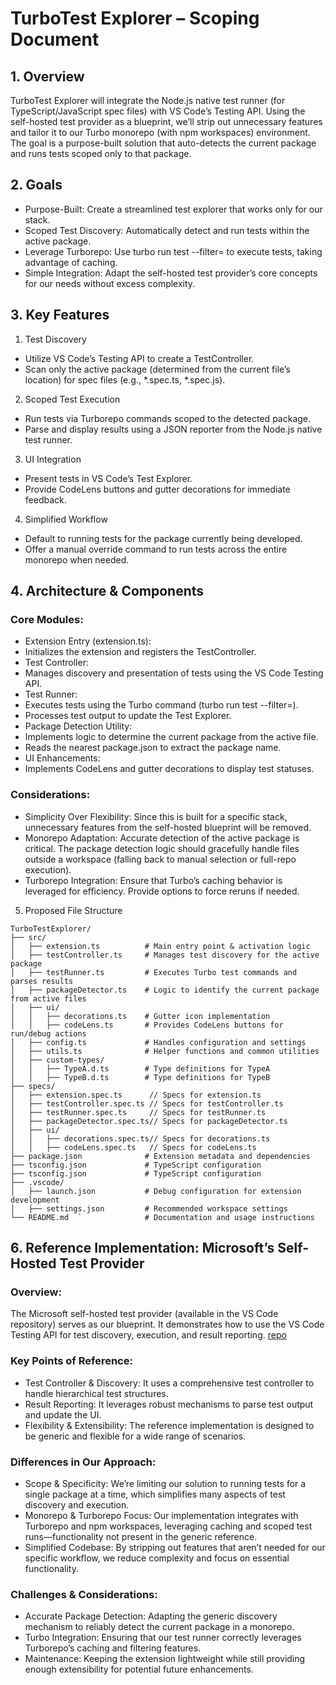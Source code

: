 # TurboTest Explorer – Scoping Document

## 1. Overview

TurboTest Explorer will integrate the Node.js native test runner (for TypeScript/JavaScript spec files) with VS Code’s Testing API. Using the self-hosted test provider as a blueprint, we’ll strip out unnecessary features and tailor it to our Turbo monorepo (with npm workspaces) environment. The goal is a purpose-built solution that auto-detects the current package and runs tests scoped only to that package.

## 2. Goals
- Purpose-Built: Create a streamlined test explorer that works only for our stack.
- Scoped Test Discovery: Automatically detect and run tests within the active package.
- Leverage Turborepo: Use turbo run test --filter=<package> to execute tests, taking advantage of caching.
- Simple Integration: Adapt the self-hosted test provider’s core concepts for our needs without excess complexity.

## 3. Key Features
1.	Test Discovery
  - Utilize VS Code’s Testing API to create a TestController.
  - Scan only the active package (determined from the current file’s location) for spec files (e.g., *.spec.ts, *.spec.js).
2.	Scoped Test Execution
  - Run tests via Turborepo commands scoped to the detected package.
  - Parse and display results using a JSON reporter from the Node.js native test runner.
3.	UI Integration
  - Present tests in VS Code’s Test Explorer.
  - Provide CodeLens buttons and gutter decorations for immediate feedback.
4.	Simplified Workflow
  - Default to running tests for the package currently being developed.
  - Offer a manual override command to run tests across the entire monorepo when needed.

## 4. Architecture & Components

### Core Modules:
- Extension Entry (extension.ts):
- Initializes the extension and registers the TestController.
- Test Controller:
- Manages discovery and presentation of tests using the VS Code Testing API.
- Test Runner:
- Executes tests using the Turbo command (turbo run test --filter=<package>).
- Processes test output to update the Test Explorer.
- Package Detection Utility:
- Implements logic to determine the current package from the active file.
- Reads the nearest package.json to extract the package name.
- UI Enhancements:
- Implements CodeLens and gutter decorations to display test statuses.

### Considerations:
- Simplicity Over Flexibility:
Since this is built for a specific stack, unnecessary features from the self-hosted blueprint will be removed.
- Monorepo Adaptation:
Accurate detection of the active package is critical. The package detection logic should gracefully handle files outside a workspace (falling back to manual selection or full-repo execution).
- Turborepo Integration:
Ensure that Turbo’s caching behavior is leveraged for efficiency. Provide options to force reruns if needed.

5. Proposed File Structure

```
TurboTestExplorer/
├── src/
│   ├── extension.ts          # Main entry point & activation logic
│   ├── testController.ts     # Manages test discovery for the active package
│   ├── testRunner.ts         # Executes Turbo test commands and parses results
│   ├── packageDetector.ts    # Logic to identify the current package from active files
│   ├── ui/
│   │   ├── decorations.ts    # Gutter icon implementation
│   │   ├── codeLens.ts       # Provides CodeLens buttons for run/debug actions
│   ├── config.ts             # Handles configuration and settings
│   ├── utils.ts              # Helper functions and common utilities
│   ├── custom-types/
│   │   ├── TypeA.d.ts        # Type definitions for TypeA
│   │   ├── TypeB.d.ts        # Type definitions for TypeB
├── specs/
│   ├── extension.spec.ts      // Specs for extension.ts
│   ├── testController.spec.ts // Specs for testController.ts
│   ├── testRunner.spec.ts     // Specs for testRunner.ts
│   ├── packageDetector.spec.ts// Specs for packageDetector.ts
│   ├── ui/
│   │   ├── decorations.spec.ts// Specs for decorations.ts
│   │   ├── codeLens.spec.ts   // Specs for codeLens.ts
├── package.json              # Extension metadata and dependencies
├── tsconfig.json             # TypeScript configuration
├── tsconfig.json             # TypeScript configuration
├── .vscode/
│   ├── launch.json           # Debug configuration for extension development
│   ├── settings.json         # Recommended workspace settings
└── README.md  `              # Documentation and usage instructions

```

## 6. Reference Implementation: Microsoft’s Self-Hosted Test Provider

### Overview:
The Microsoft self-hosted test provider (available in the VS Code repository) serves as our blueprint. It demonstrates how to use the VS Code Testing API for test discovery, execution, and result reporting. [repo](https://github.com/microsoft/vscode/tree/main/.vscode/extensions/vscode-selfhost-test-provider/src)

### Key Points of Reference:
- Test Controller & Discovery:
It uses a comprehensive test controller to handle hierarchical test structures.
- Result Reporting:
It leverages robust mechanisms to parse test output and update the UI.
- Flexibility & Extensibility:
The reference implementation is designed to be generic and flexible for a wide range of scenarios.

### Differences in Our Approach:
- Scope & Specificity:
We’re limiting our solution to running tests for a single package at a time, which simplifies many aspects of test discovery and execution.
- Monorepo & Turborepo Focus:
Our implementation integrates with Turborepo and npm workspaces, leveraging caching and scoped test runs—functionality not present in the generic reference.
- Simplified Codebase:
By stripping out features that aren’t needed for our specific workflow, we reduce complexity and focus on essential functionality.

### Challenges & Considerations:
- Accurate Package Detection:
Adapting the generic discovery mechanism to reliably detect the current package in a monorepo.
- Turbo Integration:
Ensuring that our test runner correctly leverages Turborepo’s caching and filtering features.
- Maintenance:
Keeping the extension lightweight while still providing enough extensibility for potential future enhancements.
